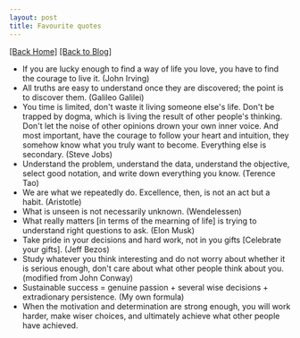 ```yaml
---
layout: post
title: Favourite quotes 
---  
```

[[Back Home]](/)  [[Back to Blog]](/blogs/post)   


* If you are lucky enough to find a way of life you love, you have to find the courage to live it. (John Irving) 
* All truths are easy to understand once they are discovered; the point is to discover them. (Galileo Galilei)
* You time is limited, don't waste it living someone else's life. Don't be trapped by dogma, which is living the result of other people's thinking. Don't let the noise of other opinions drown your own inner voice. And most important, have the courage to follow your heart and intuition, they somehow know what you truly want to become. Everything else is secondary. (Steve Jobs) 
* Understand the problem, understand the data, understand the objective, select good notation, and write down everything you know. (Terence Tao) 
* We are what we repeatedly do. Excellence, then, is not an act but a habit. (Aristotle)  
* What is unseen is not necessarily unknown. (Wendelessen)  
* What really matters [in terms of the mearning of life] is trying to understand right questions to ask. (Elon Musk)  
* Take pride in your decisions and hard work, not in you gifts [Celebrate your gifts]. (Jeff Bezos)  
* Study whatever you think interesting and do not worry about whether it is serious enough, don't care about what other people think about you. (modified from John Conway)  
* Sustainable success = genuine passion + several wise decisions + extradionary persistence. (My own formula)  
* When the motivation and determination are strong enough, you will work harder, make wiser choices, and ultimately achieve what other people have achieved. 

